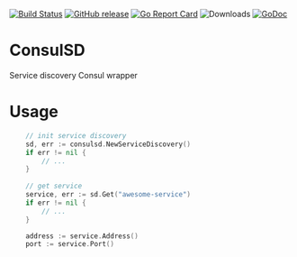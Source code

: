 [![Build Status](https://travis-ci.org/ekomobile/consulsd.svg)](https://travis-ci.org/ekomobile/consulsd)
[![GitHub release](https://img.shields.io/github/release/ekomobile/consulsd.svg)](https://github.com/ekomobile/consulsd/releases)
[![Go Report Card](https://goreportcard.com/badge/github.com/ekomobile/consulsd)](https://goreportcard.com/report/github.com/ekomobile/consulsd)
![Downloads](https://img.shields.io/github/downloads/ekomobile/consulsd/total.svg)
[![GoDoc](https://godoc.org/github.com/ekomobile/consulsd?status.svg)](https://godoc.org/github.com/ekomobile/consulsd)

# ConsulSD
Service discovery Consul wrapper

# Usage

```go
    // init service discovery
    sd, err := consulsd.NewServiceDiscovery()
    if err != nil {
        // ...
    }
    
    // get service
    service, err := sd.Get("awesome-service")
    if err != nil {
        // ...
    }

    address := service.Address()
    port := service.Port()
```
